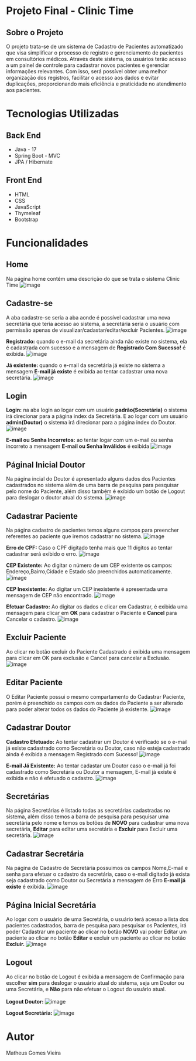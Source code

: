 # Projeto Final - Clinic Time

## Sobre o Projeto
O projeto trata-se de um sistema de Cadastro de Pacientes automatizado que visa simplificar o processo de registro e gerenciamento de pacientes em consultórios médicos. Através deste sistema, os usuários terão acesso a um painel de controle para cadastrar novos pacientes e gerenciar informações relevantes. Com isso, será possível obter uma melhor organização dos registros, facilitar o acesso aos dados e evitar duplicações, proporcionando mais eficiência e praticidade no atendimento aos pacientes.

# Tecnologias Utilizadas

## Back End
- Java - 17
- Spring Boot - MVC
- JPA / Hibernate

## Front End
- HTML
- CSS
- JavaScript
- Thymeleaf
- Bootstrap

# Funcionalidades
## Home
Na página home contém uma descrição do que se trata o sistema Clinic Time
![image](https://github.com/matheusvieira300/Projeto-Final/assets/53275513/adb655b5-d232-4907-857f-98f0ab77f8b5)
## <b>Cadastre-se</b>
A aba cadastre-se seria a aba aonde é possível cadastrar uma nova secretária que teria acesso ao sistema, a secretária seria o usuário com permissão apenas de visualizar/cadastar/editar/excluir Pacientes.
![image](https://github.com/matheusvieira300/Projeto-Final/assets/53275513/d5fe2970-428e-4678-9a6c-3564cdcd5bc7)</br>

<b>Registrado:</b>
quando o e-mail da secretária ainda não existe no sistema, ela é cadastrada com sucesso e a mensagem de <b>Registrado Com Sucesso!</b> é exibida.
![image](https://github.com/matheusvieira300/Projeto-Final/assets/53275513/d265960d-1b82-498a-a63a-47f0a5e69c57)


<b> Já existente: </b>
quando o e-mail da secretária já existe no sistema a mensagem <b>E-mail já existe</b> é exibida ao tentar cadastrar uma nova secretária.
![image](https://github.com/matheusvieira300/Projeto-Final/assets/53275513/76ed204a-94e5-44cc-8473-e3f98c3c788c)

## Login
<b>Login:</b> 
na aba login ao logar com um usuário <b>padrão(Secretária)</b> o sistema irá direcionar para a página index da Secretária. E ao logar com um usuário <b>admin(Doutor)</b> o sistema irá direcionar para a página index do Doutor.
![image](https://github.com/matheusvieira300/Projeto-Final/assets/53275513/be1c82dd-1f6d-451e-a0a7-c01102061a6e)

<b>E-mail ou Senha Incorretos:</b>
ao tentar logar com um e-mail ou senha incorreto a mensagem <b>E-mail ou Senha Inválidos</b> é exibida
![image](https://github.com/matheusvieira300/Projeto-Final/assets/53275513/0af3ab99-e411-4e74-b379-469600fbad6d)

## Páginal Inicial Doutor
Na página incial do Doutor é apresentado alguns dados dos Pacientes cadastrados no sistema além de uma barra de pesquisa para pesquisar pelo nome do Paciente, além disso também é exibido um botão de Logout para deslogar o doutor atual do sistema.
![image](https://github.com/matheusvieira300/Projeto-Final/assets/53275513/6f999390-bad0-44ef-b646-7afed6fa3aed)

## Cadastrar Paciente
Na página cadastro de pacientes temos alguns campos para preencher referentes ao paciente que iremos cadastrar no sistema.
![image](https://github.com/matheusvieira300/Projeto-Final/assets/53275513/0ec6f538-6c56-4137-bd47-400c05d6dfde)

<b>Erro de CPF:</b>
Caso o CPF digitado tenha mais que 11 digítos ao tentar cadastrar será exibido o erro.
![image](https://github.com/matheusvieira300/Projeto-Final/assets/53275513/8011601b-cc05-4f3f-b56e-767b5c557b71)

<b>CEP Existente:</b> Ao digitar o número de um CEP existente os campos: Endereço,Bairro,Cidade e Estado são preenchidos automaticamente.
![image](https://github.com/matheusvieira300/Projeto-Final/assets/53275513/9b12ccd9-cf89-4839-83bc-10cf34a7fd3c)

<b>CEP Inexistente:</b> 
Ao digitar um CEP inexistente é apresentada uma mensagem de CEP não encontrado.
![image](https://github.com/matheusvieira300/Projeto-Final/assets/53275513/52171711-67b0-4b46-bec9-e61bcf89f349)

<b>Efetuar Cadastro:</b>
Ao digitar os dados e clicar em Cadastrar, é exibida uma mensagem para clicar em <b>OK</b> para cadastrar o Paciente e <b>Cancel</b> para Cancelar o cadastro.
![image](https://github.com/matheusvieira300/Projeto-Final/assets/53275513/f2a77113-7cde-4415-b01e-1a234efc36de)

## Excluir Paciente
Ao clicar no botão excluir do Paciente Cadastrado é exibida uma mensagem para clicar em OK para exclusão e Cancel para cancelar a Exclusão.
![image](https://github.com/matheusvieira300/Projeto-Final/assets/53275513/fdf2f140-dbc2-4df0-af63-83e08f80ac74)

## Editar Paciente
O Editar Paciente possui o mesmo compartamento do Cadastrar Paciente, porém é preenchido os campos com os dados do Paciente a ser alterado para poder alterar todos os dados do Paciente já existente.
![image](https://github.com/matheusvieira300/Projeto-Final/assets/53275513/3eae6b00-fd83-4a11-86aa-c7fdf31b48c0)

## Cadastrar Doutor
<b>Cadastro Efetuado:</b> Ao tentar cadastrar um Doutor é verificado se o e-mail já existe cadastrado como Secretária ou Doutor, caso não esteja cadastrado ainda é exibida a mensagem Registrado com Sucesso!
![image](https://github.com/matheusvieira300/Projeto-Final/assets/53275513/5fb2e43f-2f25-4d06-b065-0abbd77a32cc)

<b>E-mail Já Existente:</b> Ao tentar cadastar um Doutor caso o e-mail já foi cadastrado como Secretária ou Doutor a mensagem, E-mail já existe é exibida e não é efetuado o cadastro.
![image](https://github.com/matheusvieira300/Projeto-Final/assets/53275513/540e9793-fb93-4ebe-853f-b81fdc7a57d0)

## Secretárias
Na página Secretárias é listado todas as secretárias cadastradas no sistema, além disso temos a barra de pesquisa para pesquisar uma secretária pelo nome e temos os botões de <b>NOVO</b> para cadastrar uma nova secretária, <b>Editar</b> para editar uma secretária e <b>Excluir</b> para Excluir uma secretária.
![image](https://github.com/matheusvieira300/Projeto-Final/assets/53275513/b838c35e-7804-43f1-955e-26c21cfc591b)

## Cadastrar Secretária
Na página de Cadastro de Secretária possuimos os campos Nome,E-mail e senha para efetuar o cadastro da secretária, caso o e-mail digitado já exista seja cadastrado como Doutor ou Secretária a mensagem de Erro <b>E-mail já existe</b> é exibida.
![image](https://github.com/matheusvieira300/Projeto-Final/assets/53275513/8f484216-da1c-4346-8567-fdbac7879614)


## Página Inicial Secretária
Ao logar com o usuário de uma Secretária, o usuário terá acesso a lista dos pacientes cadastrados, barra de pesquisa para pesquisar os Pacientes, irá poder Cadastrar um paciente ao clicar no botão <b>NOVO</b> vai poder Editar um paciente ao clicar no botão <b>Editar</b> e excluir um paciente ao clicar no botão <b>Excluir.</b>
![image](https://github.com/matheusvieira300/Projeto-Final/assets/53275513/51f32982-a276-4a0d-a8ca-f22384b5b85b)




## Logout
Ao clicar no botão de Logout é exibida a mensagem de Confirmação para escolher <b>sim</b> para deslogar o usuário atual do sistema, seja um Doutor ou uma Secretária, e <b>Não</b> para não efetuar o Logout do usuário atual.</br>
</br>
<b>Logout Doutor:</b>
![image](https://github.com/matheusvieira300/Projeto-Final/assets/53275513/04e2c5c8-f8e5-426b-a034-b3cbe0a274a8)

<b>Logout Secretária:</b>
![image](https://github.com/matheusvieira300/Projeto-Final/assets/53275513/75de51a1-4bed-41ac-a5e2-e42c5533ffc9)




# Autor
Matheus Gomes Vieira
